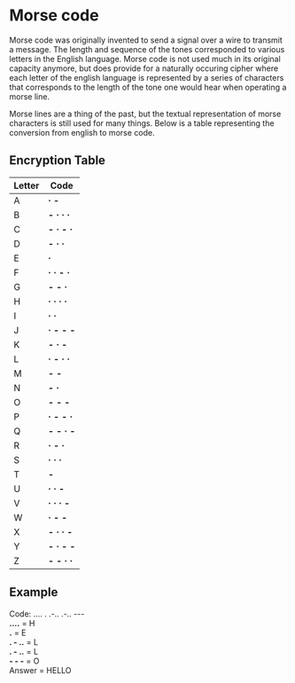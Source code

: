 # Morse code
Morse code was originally invented to send a signal over a wire to transmit a message. The length and sequence of the tones corresponded to various letters in the English language. Morse code is not used much in its original capacity anymore, but does provide for a naturally occuring cipher where 
each letter of the english language is represented by a series of characters that corresponds to the length of the tone one would hear when operating a morse line.

Morse lines are a thing of the past, but the textual representation of morse characters is still used for many things. Below is a 
table representing the conversion from english to morse code.

## Encryption Table
|  Letter   | Code  |
|  ----  | ----  |
| A  | **· -** |
| B  | **- · · ·** |
| C  | **- · - ·** |
| D  | **- · ·** |
| E  | **·** |
| F  | **· · - ·** |
| G  | **- - ·** |
| H  | **· · · ·** |
| I  | **· ·** |
| J  | **· - - -** |
| K  | **- · -** |
| L  | **· - · ·** |
| M  | **- -** |
| N  | **- ·** |
| O  | **- - -** |
| P  | **· - - ·** |
| Q  | **- - · -** |
| R  | **· - ·** |
| S  | **· · ·** |
| T  | **-** |
| U  | **· · -** |
| V  | **· · · -** |
| W  | **· - -** |
| X  | **- · · -** |
| Y  | **- · - -** |
| Z  | **- - · ·** |

## Example
Code: .... . .-.. .-.. ---  
**....** = H  
**.** = E  
**. - ..** = L  
**. - ..** = L  
**- - -** = O  
Answer = HELLO  
